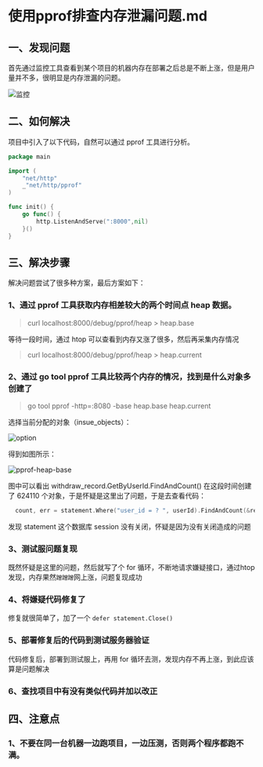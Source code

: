 # 使用pprof排查内存泄漏问题.md

## 一、发现问题

首先通过监控工具查看到某个项目的机器内存在部署之后总是不断上涨，但是用户量并不多，很明显是内存泄漏的问题。

![监控](http://i.xmge.top/img/1594483747-22608778-0cce52fadabd6180.png)

## 二、如何解决

项目中引入了以下代码，自然可以通过 pprof 工具进行分析。

```go
package main

import (
	"net/http"
	_"net/http/pprof"
)

func init() {
	go func() {
		http.ListenAndServe(":8000",nil)
	}()
}
```

## 三、解决步骤

解决问题尝试了很多种方案，最后方案如下：

### 1、通过 pprof 工具获取内存相差较大的两个时间点 heap 数据。

> curl localhost:8000/debug/pprof/heap > heap.base

等待一段时间，通过 htop 可以查看到内存又涨了很多，然后再采集内存情况

> curl localhost:8000/debug/pprof/heap > heap.current


### 2、通过 go tool pprof 工具比较两个内存的情况，找到是什么对象多创建了

> go tool pprof -http=:8080 -base heap.base heap.current

选择当前分配的对象（insue_objects）：

![option](http://i.xmge.top/img/1594483805-22608778-ebb76935450dee24.png)


得到如图所示：

![pprof-heap-base](http://i.xmge.top/img/1594483785-22608778-5d02a9aa64fd309f.png )



图中可以看出 withdraw_record.GetByUserId.FindAndCount()  在这段时间创建了 624110 个对象，于是怀疑是这里出了问题，于是去查看代码：

```go
  count, err = statement.Where("user_id = ? ", userId).FindAndCount(&records)
```

发现 statement 这个数据库 session 没有关闭，怀疑是因为没有关闭造成的问题

### 3、测试服问题复现

既然怀疑是这里的问题，然后就写了个 for 循环，不断地请求嫌疑接口，通过htop 发现，内存果然`蹭蹭蹭`网上涨，问题复现成功

### 4、将嫌疑代码修复了

修复就很简单了，加了一个 `defer statement.Close()`

### 5、部署修复后的代码到测试服务器验证

代码修复后，部署到测试服上，再用 for 循环去测，发现内存不再上涨，到此应该算是问题解决

### 6、查找项目中有没有类似代码并加以改正

## 四、注意点

### 1、不要在同一台机器一边跑项目，一边压测，否则两个程序都跑不满。
